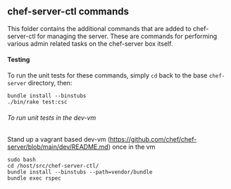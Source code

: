 ## chef-server-ctl commands

This folder contains the additional commands that are added to
chef-server-ctl for managing the server. These are commands for
performing various admin related tasks on the chef-server box itself.

#### Testing

To run the unit tests for these commands, simply `cd` back to the base
`chef-server` directory, then:

```
bundle install --binstubs
./bin/rake test:csc
```
###### To run unit tests in the dev-vm
Stand up a vagrant based dev-vm (https://github.com/chef/chef-server/blob/main/dev/README.md) once in the vm

```
sudo bash
cd /host/src/chef-server-ctl/
bundle install --binstubs --path=vendor/bundle
bundle exec rspec
```
